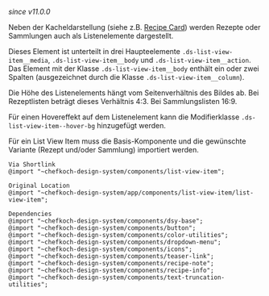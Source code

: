 *since v11.0.0*

Neben der Kacheldarstellung (siehe z.B. [Recipe Card](#group-recipe-card)) werden Rezepte oder Sammlungen auch als Listenelemente dargestellt.

Dieses Element ist unterteilt in drei Haupteelemente `.ds-list-view-item__media`, `.ds-list-view-item__body` und `.ds-list-view-item__action`. Das Element mit der Klasse `.ds-list-view-item__body` enthält ein oder zwei Spalten (ausgezeichnet durch die Klasse `.ds-list-view-item__column`). 

Die Höhe des Listenelements hängt vom Seitenverhältnis des Bildes ab. Bei Rezeptlisten beträgt dieses Verhältnis 4:3. Bei Sammlungslisten 16:9.

Für einen Hovereffekt auf dem Listenelement kann die Modifierklasse `.ds-list-view-item--hover-bg` hinzugefügt werden.

Für ein List View Item muss die Basis-Komponente und die gewünschte Variante (Rezept und/oder Sammlung) importiert werden.

    Via Shortlink
    @import "~chefkoch-design-system/components/list-view-item";
    
    Original Location
    @import "~chefkoch-design-system/app/components/list-view-item/list-view-item";

    Dependencies
    @import "~chefkoch-design-system/components/dsy-base";
    @import "~chefkoch-design-system/components/button";
    @import "~chefkoch-design-system/components/color-utilities";
    @import "~chefkoch-design-system/components/dropdown-menu";
    @import "~chefkoch-design-system/components/icons";
    @import "~chefkoch-design-system/components/teaser-link";
    @import "~chefkoch-design-system/components/recipe-note";
    @import "~chefkoch-design-system/components/recipe-info";
    @import "~chefkoch-design-system/components/text-truncation-utilities";